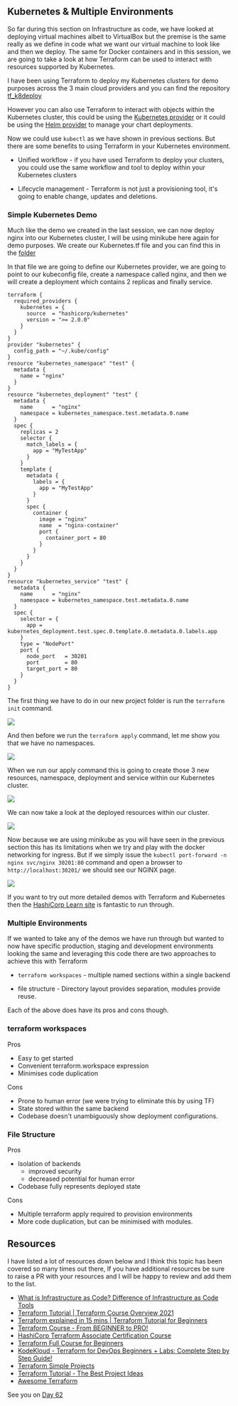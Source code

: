 ## Kubernetes & Multiple Environments

So far during this section on Infrastructure as code, we have looked at deploying virtual machines albeit to VirtualBox but the premise is the same really as we define in code what we want our virtual machine to look like and then we deploy. The same for Docker containers and in this session, we are going to take a look at how Terraform can be used to interact with resources supported by Kubernetes.

I have been using Terraform to deploy my Kubernetes clusters for demo purposes across the 3 main cloud providers and you can find the repository [tf_k8deploy](https://github.com/MichaelCade/tf_k8deploy)

However you can also use Terraform to interact with objects within the Kubernetes cluster, this could be using the [Kubernetes provider](https://registry.terraform.io/providers/hashicorp/kubernetes/latest/docs) or it could be using the [Helm provider](https://registry.terraform.io/providers/hashicorp/helm/latest) to manage your chart deployments.

Now we could use `kubectl` as we have shown in previous sections. But there are some benefits to using Terraform in your Kubernetes environment.

- Unified workflow - if you have used Terraform to deploy your clusters, you could use the same workflow and tool to deploy within your Kubernetes clusters

- Lifecycle management - Terraform is not just a provisioning tool, it's going to enable change, updates and deletions.

### Simple Kubernetes Demo

Much like the demo we created in the last session, we can now deploy nginx into our Kubernetes cluster, I will be using minikube here again for demo purposes. We create our Kubernetes.tf file and you can find this in the [folder](/Days/IaC/Kubernetes/Kubernetes.tf)

In that file we are going to define our Kubernetes provider, we are going to point to our kubeconfig file, create a namespace called nginx, and then we will create a deployment which contains 2 replicas and finally service.

```
terraform {
  required_providers {
    kubernetes = {
      source  = "hashicorp/kubernetes"
      version = ">= 2.0.0"
    }
  }
}
provider "kubernetes" {
  config_path = "~/.kube/config"
}
resource "kubernetes_namespace" "test" {
  metadata {
    name = "nginx"
  }
}
resource "kubernetes_deployment" "test" {
  metadata {
    name      = "nginx"
    namespace = kubernetes_namespace.test.metadata.0.name
  }
  spec {
    replicas = 2
    selector {
      match_labels = {
        app = "MyTestApp"
      }
    }
    template {
      metadata {
        labels = {
          app = "MyTestApp"
        }
      }
      spec {
        container {
          image = "nginx"
          name  = "nginx-container"
          port {
            container_port = 80
          }
        }
      }
    }
  }
}
resource "kubernetes_service" "test" {
  metadata {
    name      = "nginx"
    namespace = kubernetes_namespace.test.metadata.0.name
  }
  spec {
    selector = {
      app = kubernetes_deployment.test.spec.0.template.0.metadata.0.labels.app
    }
    type = "NodePort"
    port {
      node_port   = 30201
      port        = 80
      target_port = 80
    }
  }
}
```

The first thing we have to do in our new project folder is run the `terraform init` command.

![](Images/Day61_IAC1.png)

And then before we run the `terraform apply` command, let me show you that we have no namespaces.

![](Images/Day61_IAC2.png)

When we run our apply command this is going to create those 3 new resources, namespace, deployment and service within our Kubernetes cluster.

![](Images/Day61_IAC3.png)

We can now take a look at the deployed resources within our cluster.

![](Images/Day61_IAC4.png)

Now because we are using minikube as you will have seen in the previous section this has its limitations when we try and play with the docker networking for ingress. But if we simply issue the `kubectl port-forward -n nginx svc/nginx 30201:80` command and open a browser to `http://localhost:30201/` we should see our NGINX page.

![](Images/Day61_IAC5.png)

If you want to try out more detailed demos with Terraform and Kubernetes then the [HashiCorp Learn site](https://learn.hashicorp.com/tutorials/terraform/kubernetes-provider) is fantastic to run through.

### Multiple Environments

If we wanted to take any of the demos we have run through but wanted to now have specific production, staging and development environments looking the same and leveraging this code there are two approaches to achieve this with Terraform

- `terraform workspaces` - multiple named sections within a single backend

- file structure - Directory layout provides separation, modules provide reuse.

Each of the above does have its pros and cons though.

### terraform workspaces

Pros

- Easy to get started
- Convenient terraform.workspace expression
- Minimises code duplication

Cons

- Prone to human error (we were trying to eliminate this by using TF)
- State stored within the same backend
- Codebase doesn't unambiguously show deployment configurations.

### File Structure

Pros

- Isolation of backends
  - improved security
  - decreased potential for human error
- Codebase fully represents deployed state

Cons

- Multiple terraform apply required to provision environments
- More code duplication, but can be minimised with modules.

## Resources

I have listed a lot of resources down below and I think this topic has been covered so many times out there, If you have additional resources be sure to raise a PR with your resources and I will be happy to review and add them to the list.

- [What is Infrastructure as Code? Difference of Infrastructure as Code Tools](https://www.youtube.com/watch?v=POPP2WTJ8es)
- [Terraform Tutorial | Terraform Course Overview 2021](https://www.youtube.com/watch?v=m3cKkYXl-8o)
- [Terraform explained in 15 mins | Terraform Tutorial for Beginners](https://www.youtube.com/watch?v=l5k1ai_GBDE)
- [Terraform Course - From BEGINNER to PRO!](https://www.youtube.com/watch?v=7xngnjfIlK4&list=WL&index=141&t=16s)
- [HashiCorp Terraform Associate Certification Course](https://www.youtube.com/watch?v=V4waklkBC38&list=WL&index=55&t=111s)
- [Terraform Full Course for Beginners](https://www.youtube.com/watch?v=EJ3N-hhiWv0&list=WL&index=39&t=27s)
- [KodeKloud - Terraform for DevOps Beginners + Labs: Complete Step by Step Guide!](https://www.youtube.com/watch?v=YcJ9IeukJL8&list=WL&index=16&t=11s)
- [Terraform Simple Projects](https://terraform.joshuajebaraj.com/)
- [Terraform Tutorial - The Best Project Ideas](https://www.youtube.com/watch?v=oA-pPa0vfks)
- [Awesome Terraform](https://github.com/shuaibiyy/awesome-terraform)

See you on [Day 62](day62.md)
